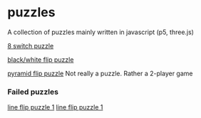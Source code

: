 # puzzles
A collection of puzzles mainly written in javascript (p5, three.js)

[8 switch puzzle](eight-switch-puzzle)

[black/white flip puzzle](black-white-flip-puzzle)

[pyramid flip puzzle](pyramid-flip-puzzle)
Not really a puzzle. Rather a 2-player game

### Failed puzzles

[line flip puzzle 1](line-flip-puzzle-way-to-simple)
[line flip puzzle 1](line-flip-puzzle-just-as-simple)
